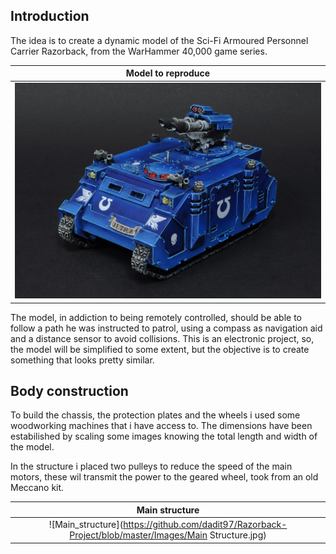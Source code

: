 ## Introduction

The idea is to create a dynamic model of the Sci-Fi Armoured Personnel Carrier Razorback, from the WarHammer 40,000 game series.

|**Model to reproduce**|
|:--:|
|![Model](https://github.com/dadit97/Razorback-Project/blob/master/Images/Razorback.jpg)|

The model, in addiction to being remotely controlled, should be able to follow a path he was instructed to patrol, using a compass as navigation aid and a distance sensor to avoid collisions.
This is an electronic project, so, the model will be simplified to some extent, but the objective is to create something that looks pretty similar.

## Body construction

To build the chassis, the protection plates and the wheels i used some woodworking machines that i have access to. The dimensions have been estabilished by scaling some images knowing the total length and width of the model.

In the structure i placed two pulleys to reduce the speed of the main motors, these wil transmit the power to the geared wheel, took from an old Meccano kit.

|**Main structure**|
|:--:|
|![Main_structure](https://github.com/dadit97/Razorback-Project/blob/master/Images/Main Structure.jpg)|